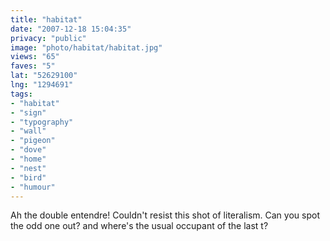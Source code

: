 ```yaml
---
title: "habitat"
date: "2007-12-18 15:04:35"
privacy: "public"
image: "photo/habitat/habitat.jpg"
views: "65"
faves: "5"
lat: "52629100"
lng: "1294691"
tags:
- "habitat"
- "sign"
- "typography"
- "wall"
- "pigeon"
- "dove"
- "home"
- "nest"
- "bird"
- "humour"
---
```

Ah the double entendre! Couldn't resist this shot of literalism. Can you spot the odd one out? and where's the usual occupant of the last t?

